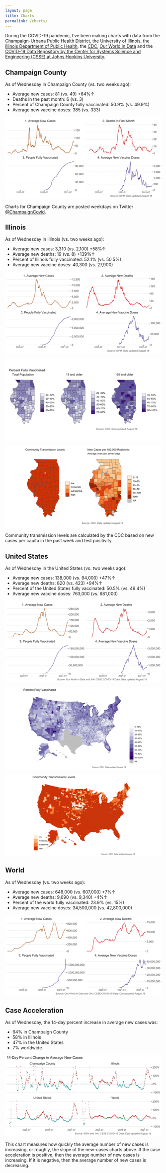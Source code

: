 ```yaml
---
layout: page
title: Charts
permalink: /charts/
---
```


During the COVID-19 pandemic, I've been making charts with data from the [Champaign-Urbana Public Health District](https://www.c-uphd.org/champaign-urbana-illinois-coronavirus-information.html), the [University of Illinois](https://go.illinois.edu/COVIDTestingData), the [Illinois Department of Public Health](http://www.dph.illinois.gov/covid19), the [CDC](https://covid.cdc.gov/covid-data-tracker/), [Our World in Data](https://github.com/owid/covid-19-data/tree/master/public/data) and the [COVID-19 Data Repository by the Center for Systems Science and Engineering (CSSE) at Johns Hopkins University](https://github.com/CSSEGISandData/COVID-19).

## Champaign County

As of Wednesday in Champaign County (vs. two weeks ago):
  
  - Average new cases: 81 (vs. 49) +64%↑
  - Deaths in the past month: 6 (vs. 3)
  - Percent of Champaign County fully vaccinated: 50.9% (vs. 49.9%)
  - Average new vaccine doses: 385 (vs. 333)

![Champaign County Metrics](https://raw.githubusercontent.com/bzigterman/CUcovid/main/gh_action/Champaign_facet.png)

Charts for Champaign County are posted weekdays on Twitter [@ChampaignCovid](https://twitter.com/ChampaignCovid).

## Illinois

As of Wednesday in Illinois (vs. two weeks ago):
  
  - Average new cases: 3,310 (vs. 2,100) +58%↑
  - Average new deaths: 19 (vs. 8) +139%↑
  - Percent of Illinois fully vaccinated: 52.1% (vs. 50.5%)
  - Average new vaccine doses: 40,300 (vs. 27,900)

![Illinois Metrics](https://raw.githubusercontent.com/bzigterman/CUcovid/main/gh_action/IL_facet.png)

![Illinois CDC_vax_combined map](https://raw.githubusercontent.com/bzigterman/CUcovid/main/gh_action/IL_vax_combined.png)

![IL CDC_cases_transmission_IL map](https://raw.githubusercontent.com/bzigterman/CUcovid/main/gh_action/IL_cases_transmission.png)

Community transmission levels are calculated by the CDC based on new cases per capita in the past week and test positivity.

## United States

As of Wednesday in the United States (vs. two weeks ago):
  
  - Average new cases: 138,000 (vs. 94,000) +47%↑
  - Average new deaths: 820 (vs. 423) +94%↑
  - Percent of the United States fully vaccinated: 50.5% (vs. 49.4%)
  - Average new vaccine doses: 763,000 (vs. 681,000)

![USA Metrics](https://raw.githubusercontent.com/bzigterman/CUcovid/main/gh_action/US_facet.png)

![USA fully vaccinated map](https://raw.githubusercontent.com/bzigterman/CUcovid/main/gh_action/usa_vax_total.png)

![USA transmission levels map](https://raw.githubusercontent.com/bzigterman/CUcovid/main/gh_action/usa_transmission.png)

## World

As of Wednesday (vs. two weeks ago):
  
  - Average new cases: 648,000 (vs. 607,000) +7%↑
  - Average new deaths: 9,690 (vs. 9,340) +4%↑
  - Percent of the world fully vaccinated: 23.9% (vs. 15%)
  - Average new vaccine doses: 34,500,000 (vs. 42,800,000)

![World Metrics](https://raw.githubusercontent.com/bzigterman/CUcovid/main/gh_action/world_facet.png)

## Case Acceleration

As of Wednesday, the 14-day percent increase in average new cases was:
  
  - 64% in Champaign County
  - 58% in Illinois
  - 47% in the United States
  - 7% worldwide

![Case Acceleration](https://raw.githubusercontent.com/bzigterman/CUcovid/main/gh_action/new_cases_change_facet.png)

This chart measures how quickly the average number of new cases is increasing, or roughly, the slope of the new-cases charts above. If the case acceleration is positive, then the average number of new cases is increasing. If it is negative, then the average number of new cases is decreasing. 


